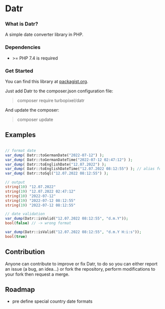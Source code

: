 
# Datr

### What is Datr?

A simple date converter library in PHP.

### Dependencies

* \>= PHP 7.4 is required

### Get Started

You can find this library at [packagist.org](https://packagist.org/packages/turbopixel/datr).

Just add Datr to the composer.json configuration file:

> composer require turbopixel/datr

And update the composer:

> composer update

## Examples

```php

// format date
var_dump( Datr::toGermanDate("2022-07-12") );
var_dump( Datr::toGermanDateTime("2022-07-12 02:47:12") );
var_dump( Datr::toEnglishDate("12.07.2022") );
var_dump( Datr::toEnglishDateTime("12.07.2022 08:12:55") ); // alias for toSql()
var_dump( Datr::toSql("12.07.2022 08:12:55") );

// output
string(10) "12.07.2022"
string(19) "12.07.2022 02:47:12"
string(10) "2022-07-12"
string(19) "2022-07-12 08:12:55"
string(19) "2022-07-12 08:12:55"

// date validation
var_dump(Datr::isValid("12.07.2022 08:12:55", "d.m.Y"));
bool(false) // -> wrong format

var_dump(Datr::isValid("12.07.2022 08:12:55", "d.m.Y H:i:s"));
bool(true)

```

## Contribution

Anyone can contribute to improve or fix Datr, to do so you can either 
report an issue (a bug, an idea...) or fork the repository, 
perform modifications to your fork then request a merge.

## Roadmap

* pre define special country date formats
